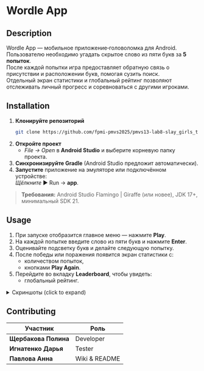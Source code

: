 # Wordle App

## Description
Wordle App — мобильное приложение‑головоломка для Android.  
Пользователю необходимо угадать скрытое слово из пяти букв за **5 попыток**.  
После каждой попытки игра предоставляет обратную связь о присутствии и
расположении букв, помогая сузить поиск.  
Отдельный экран статистики и глобальный рейтинг позволяют отслеживать личный
прогресс и соревноваться с другими игроками.

## Installation
1. **Клонируйте репозиторий**
   ```bash
   git clone https://github.com/fpmi-pmvs2025/pmvs13-lab8-slay_girls_team.git
   ```
2. **Откройте проект**  
   * *File → Open* в **Android Studio** и выберите корневую папку проекта.  
3. **Синхронизируйте Gradle** (Android Studio предложит автоматически).  
4. **Запустите** приложение на эмуляторе или подключённом устройстве:  
   *Щёлкните* ▶ Run → **app**.

> **Требования:** Android Studio Flamingo | Giraffe (или новее), JDK 17+, минимальный SDK 21.

## Usage
1. При запуске отобразится главное меню — нажмите **Play**.  
2. На каждой попытке введите слово из пяти букв и нажмите **Enter**.  
3. Оценивайте подсветку букв и делайте следующую попытку.  
4. После победы или поражения появится экран статистики с:
   * количеством попыток,
   * кнопками **Play Again**.  
5. Перейдите во вкладку **Leaderboard**, чтобы увидеть:
   * глобальный рейтинг.

<details>
<summary>Скриншоты (click to expand)</summary>

| Экран | Описание |
|-------|----------|
| ![Main](https://github.com/user-attachments/assets/94488765-f6eb-4070-b85e-9fd1e6278e2a) | Главное меню |
| ![Sign in](https://github.com/user-attachments/assets/a68bee60-29f0-42e9-953e-7d1da7969c50) | Регистрация |
| ![Game](https://github.com/user-attachments/assets/3c51eb59-86ae-4c21-8dab-c8de47261063) | Игровое поле |
| ![Game](https://github.com/user-attachments/assets/341d1885-ccd4-4fc7-b9a7-a6e0bd8fba6f) | Игровое поле |
| ![Final](https://github.com/user-attachments/assets/5b6239d4-2a89-4103-97ed-04da96792cb6)| Поздравления |
| ![Stats](https://github.com/user-attachments/assets/dea35c5a-55d0-4672-8e77-907d99576659) | Экран статистики |

</details>

## Contributing
| Участник | Роль |
|----------|------|
| **Щербакова Полина** | Developer |
| **Игнатенко Дарья**  | Tester |
| **Павлова Анна**     | Wiki & README |
